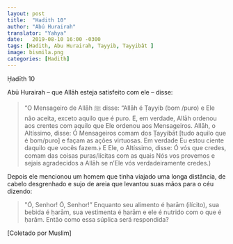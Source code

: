 ```yaml
---
layout: post
title:  "Hadith 10"
author: "Abú Hurairah"
translator: "Yahya"
date:   2019-08-10 16:00 -0300
tags: [Hadith, Abu Hurairah, Tayyib, Tayyibât ]
image: bismila.png
categories: [Hadith]
---
```

Ḥadīth 10

Abū Hurairah – que Allāh esteja satisfeito com ele – disse:

> “O Mensageiro de Allāh ﷺ disse: “Allāh é Ṭayyib (bom /puro) e Ele não aceita, exceto aquilo que é puro. E, em verdade, Allāh ordenou aos crentes com aquilo que Ele ordenou aos Mensageiros. Allāh, o Altíssimo, disse:
> Ó Mensageiros comam dos Ṭayyibāt [tudo aquilo que é bom/puro] e façam as ações virtuosas. Em verdade Eu estou ciente daquilo que vocês fazem.﴿
> E Ele, o Altíssimo, disse:
> Ó vós que credes, comam das coisas puras/lícitas com as quais Nós vos provemos e sejais agradecidos a Allāh se n’Ele vós verdadeiramente credes.)

Depois ele mencionou um homem que tinha viajado uma longa distância, de cabelo desgrenhado e sujo de areia que levantou suas mãos para o céu dizendo: 

> "Ó, Senhor! Ó, Senhor!” 
> Enquanto seu alimento é ḥarām (ilícito), sua bebida é ḥarām, sua vestimenta é ḥarām e ele é nutrido com o que é ḥarām. Então como essa súplica será respondida?

[Coletado por Muslim]